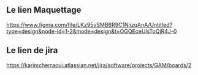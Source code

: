 ## Le lien Maquettage

https://www.figma.com/file/LKz95vSMB6R9C1NjjzqAnA/Untitled?type=design&node-id=1-2&mode=design&t=OGQEceUlsToQjR4J-0

## Le lien de jira

https://karimcherraoui.atlassian.net/jira/software/projects/GAM/boards/2

